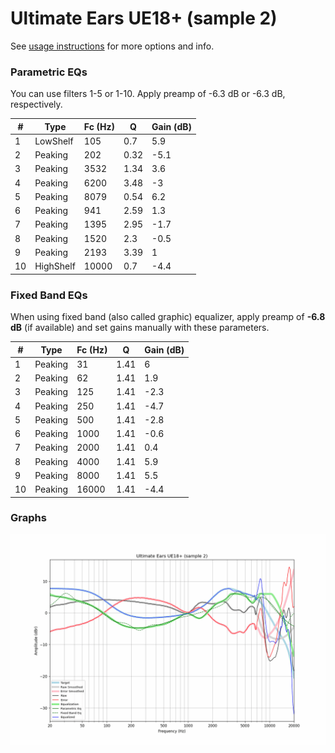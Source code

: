 # Ultimate Ears UE18+ (sample 2)
See [usage instructions](https://github.com/jaakkopasanen/AutoEq#usage) for more options and info.

### Parametric EQs
You can use filters 1-5 or 1-10. Apply preamp of -6.3 dB or -6.3 dB, respectively.

|   # | Type      |   Fc (Hz) |    Q |   Gain (dB) |
|-----|-----------|-----------|------|-------------|
|   1 | LowShelf  |       105 | 0.7  |         5.9 |
|   2 | Peaking   |       202 | 0.32 |        -5.1 |
|   3 | Peaking   |      3532 | 1.34 |         3.6 |
|   4 | Peaking   |      6200 | 3.48 |        -3   |
|   5 | Peaking   |      8079 | 0.54 |         6.2 |
|   6 | Peaking   |       941 | 2.59 |         1.3 |
|   7 | Peaking   |      1395 | 2.95 |        -1.7 |
|   8 | Peaking   |      1520 | 2.3  |        -0.5 |
|   9 | Peaking   |      2193 | 3.39 |         1   |
|  10 | HighShelf |     10000 | 0.7  |        -4.4 |

### Fixed Band EQs
When using fixed band (also called graphic) equalizer, apply preamp of **-6.8 dB** (if available) and set gains manually with these parameters.

|   # | Type    |   Fc (Hz) |    Q |   Gain (dB) |
|-----|---------|-----------|------|-------------|
|   1 | Peaking |        31 | 1.41 |         6   |
|   2 | Peaking |        62 | 1.41 |         1.9 |
|   3 | Peaking |       125 | 1.41 |        -2.3 |
|   4 | Peaking |       250 | 1.41 |        -4.7 |
|   5 | Peaking |       500 | 1.41 |        -2.8 |
|   6 | Peaking |      1000 | 1.41 |        -0.6 |
|   7 | Peaking |      2000 | 1.41 |         0.4 |
|   8 | Peaking |      4000 | 1.41 |         5.9 |
|   9 | Peaking |      8000 | 1.41 |         5.5 |
|  10 | Peaking |     16000 | 1.41 |        -4.4 |

### Graphs
![](./Ultimate%20Ears%20UE18+%20(sample%202).png)
